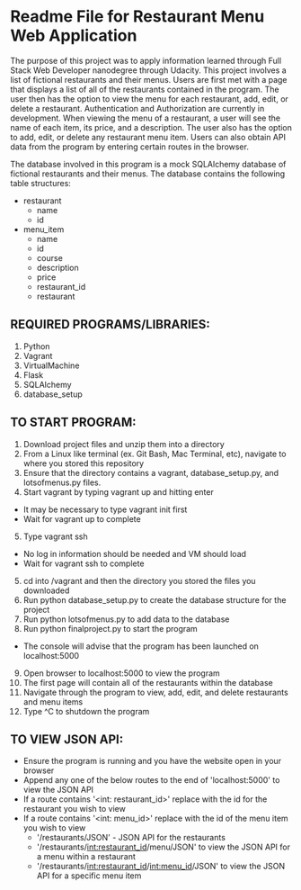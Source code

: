 # Readme File for Restaurant Menu Web Application

The purpose of this project was to apply information learned through Full Stack Web Developer nanodegree through Udacity. This project involves a list of fictional restaurants and their menus. Users are first met with a page that displays a list of all of the restaurants contained in the program. The user then has the option to view the menu for each restaurant, add, edit, or delete a restaurant. Authentication and Authorization are currently in development. When viewing the menu of a restaurant, a user will see the name of each item, its price, and a description. The user also has the option to add, edit, or delete any restaurant menu item. Users can also obtain API data from the program by entering certain routes in the browser.

The database involved in this program is a mock SQLAlchemy database of fictional restaurants and their menus. The database contains the following table structures:
- restaurant
    - name
    - id
- menu_item
    - name
    - id
    - course
    - description
    - price
    - restaurant_id
    - restaurant

## REQUIRED PROGRAMS/LIBRARIES:
 1. Python
 2. Vagrant
 3. VirtualMachine
 4. Flask
 5. SQLAlchemy
 6. database_setup
 
## TO START PROGRAM:
 1. Download project files and unzip them into a directory
 2. From a Linux like terminal (ex. Git Bash, Mac Terminal, etc), navigate to where you stored this repository
 3. Ensure that the directory contains a vagrant, database_setup.py, and lotsofmenus.py files.
 4. Start vagrant by typing vagrant up and hitting enter
 - It may be necessary to type vagrant init first
 - Wait for vagrant up to complete
 5. Type vagrant ssh
 - No log in information should be needed and VM should load
 - Wait for vagrant ssh to complete
 5. cd into /vagrant and then the directory you stored the files you downloaded 
 6. Run python database_setup.py to create the database structure for the project
 7. Run python lotsofmenus.py to add data to the database
 8. Run python finalproject.py to start the program
 - The console will advise that the program has been launched on localhost:5000
 9. Open browser to localhost:5000 to view the program
 10. The first page will contain all of the restaurants within the database
 11. Navigate through the program to view, add, edit, and delete restaurants and menu items
 12. Type ^C to shutdown the program


## TO VIEW JSON API:
- Ensure the program is running and you have the website open in your browser
- Append any one of the below routes to the end of 'localhost:5000' to view the JSON API
- If a route contains '<int: restaurant_id>' replace with the id for the restaurant you wish to view
- If a route contains '<int: menu_id>' replace with the id of the menu item you wish to view
    - '/restaurants/JSON' - JSON API for the restaurants
    - '/restaurants/<int:restaurant_id>/menu/JSON' to view the JSON API for a menu within a restaurant
    - '/restaurants/<int:restaurant_id>/<int:menu_id>/JSON' to view the JSON API for a specific menu item
    
 
